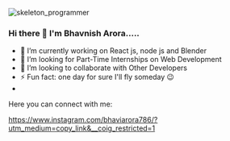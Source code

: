 ![skeleton_programmer](https://user-images.githubusercontent.com/80477606/183260573-fbad9030-bbe1-416f-9bb6-40b2d82fb333.gif)
### Hi there 👋 I'm Bhavnish Arora.....

<!-- **bhavnisharora/bhavnisharora** is a ✨ _special_ ✨ repository because its `README.md` (this file) appears on your GitHub profile.

Here are some ideas to get you started:
 -->
 
- 🔭 I’m currently working on React js, node js and Blender
- 👯 I’m looking for Part-Time Internships on Web Development
- 🤔 I’m looking to collaborate with Other Developers
- ⚡ Fun fact: one day for sure I'll fly someday 😉 
- 
Here you can connect with me:

https://www.instagram.com/bhaviarora786/?utm_medium=copy_link&__coig_restricted=1
